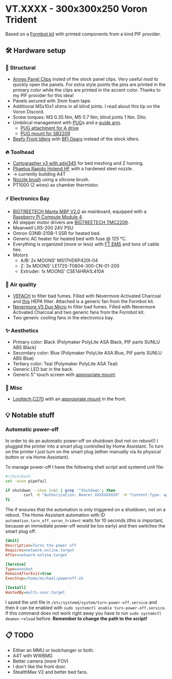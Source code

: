 # VT.XXXX - 300x300x250 Voron Trident

Based on a [Formbot kit](https://www.formbot3d.com/products/voron-trident-r1-pro-corexy-3d-printer-kit-with-best-quality-parts?VariantsId=10505) with printed components from a kind PIF provider.

## 🛠️ Hardware setup

### 🔩 Structural

* [Annex Panel Clips](https://github.com/Annex-Engineering/Annex-Engineering_User_Mods/tree/main/Printers/All_Printers/annex_dev-Panel_2020_Clips_and_Hinges) insted of the stock panel clips. Very useful mod to quickly open the panels. For extra style points the pins are printed in the primary color while the clips are printed in the accent color. Thanks to my PIF provider for this idea!
* Panels secured with 3mm foam tape.
* Additional M5x10x1 shims in all blind joints. I read about this tip on the Voron Discord.
* Screw torques: M3 0.35 Nm, M5 0.7 Nm, blind joints 1 Nm. Dito.
* Umbilical management with [PUG](https://www.printables.com/model/378567-pug-parametric-umbilical-gland/files)s and a [guide arm](https://www.printables.com/model/978123-voron-bowden-ptfe-tube-guide-arm-and-canbus-cable).
    * [PUG attachment for A drive](https://www.printables.com/model/469241-voron-trident-pug-parametric-umbilical-gland-attac)
    * [PUG mount for SB2209](https://www.printables.com/model/825825-sb2209-sb2240-mount-for-pug-new-plug)
* [Beefy Front Idlers](https://github.com/clee/VoronBFI) with [BFI Gears](https://github.com/Diyshift/3D-Printer/tree/main/BFI%20Gears) instead of the stock idlers.

### 🔥 Toolhead

* [Cartographer v3 with adxl345](https://cartographer3d.com/products/cartographer-probe-v3-with-adxl345-standard) for bed meshing and Z homing.
* [Phaetus Rapido Hotend HF](https://www.phaetus.com/products/rapido-hotend) with a hardened steel nozzle.
* -> currently building A4T
* [Nozzle brush](https://www.printables.com/model/1200625-voron-trident-nozzle-brush-and-park) using a silicone brush.
* PT1000 (2 wires) as chamber thermistor.

### ⚡ Electronics Bay

* [BIGTREETECH Manta M8P V2.0](https://bttwiki.com/M8P-V2_0.html) as mainboard, equipped with a [Raspberry Pi Compute Module 4](https://www.raspberrypi.com/products/compute-module-4/?variant=raspberry-pi-cm4001000).
* All stepper motor drivers are [BIGTREETECH TMC2209](https://bttwiki.com/TMC2209.html).
* Meanwell LRS-200 24V PSU
* Omron G3NB-210B-1 SSR for heated bed.
* Generic AC heater for heated bed with fuse @ 125 °C.
* Everything is organized (more or less) with [FT EMS](https://www.printables.com/model/647107-ft-ems-trident-300-electronics-management-system) and tons of cable ties.
* Motors
    * A/B: 2x MOONS' MS17HD6P420I-04
    * Z: 3x MOONS' LE172S-T0804-300-CN-01-200
    * Extruder: 1x MOONS' CSE14HRA1L410A

### 💨 Air quality

* [VEFACH](https://mods.vorondesign.com/details/aLS5rOxzGybD4FhVzCKNQ) to filter bad fumes. Filled with Nevermore Activated Charcoal and [this](https://www.amazon.de/dp/B07HHQKJ4G) HEPA filter. Attached is a generic fan from the Formbot kit.
* [Nevermore V5 Duo Micro](https://github.com/nevermore3d/Nevermore_Micro) to filter bad fumes. Filled with Nevermore Activated Charcoal and two generic fans from the Formbot kit.
* Two generic cooling fans in the electronics bay.

### ✨ Aesthetics

* Primary color: Black (Polymaker PolyLite ASA Black, PIF parts SUNLU ABS Black)
* Secondary color: Blue (Polymaker PolyLite ASA Blue, PIF parts SUNLU ABS Blue)
* Tertiary color: Teal (Polymaker PolyLite ASA Teal)
* Generic LED bar in the back.
* Generic 5" touch screen with [appropriate mount](https://www.printables.com/model/926845-btt-hdmi5-v12-display-mount-voron).

### 🫘 Misc

* [Logitech C270](https://www.logitech.com/de-at/shop/p/c270-hd-webcam) with an [appropriate mount](https://mods.vorondesign.com/details/7KxcDXIBP1jjRc2ekU9w) in the front.

## 💡 Notable stuff

### Automatic power-off

In order to do an automatic power-off on shutdown (but not on reboot!) I plugged the printer into a smart plug controlled by Home Assistant. To turn on the printer I just turn on the smart plug (either manually via its physical button or via Home Assistant).

To manage power-off I have the following shell script and systemd unit file:

```sh
#!/bin/bash
set -euxo pipefail

if shutdown --show 2>&1 | grep '^Shutdown'; then
        curl -H "Authorization: Bearer XXXXXXXXXX" -H "Content-Type: application/json" -d '{"entity_id": "automation.turn_off_voron_trident"}' -m 1 http://homeassistant:8123/api/services/automation/trigger || true
fi
```

The if ensures that the automation is only triggered on a shutdown, not on a reboot. The Home Assistant automation with ID `automation.turn_off_voron_trident` waits for 10 seconds (this is important, because an immediate power-off would be too early) and then switches the smart plug off.

```ini
[Unit]
Description=Turns the power off
Requires=network-online.target
After=network-online.target

[Service]
Type=oneshot
RemainAfterExit=true
ExecStop=/home/michael/poweroff.sh

[Install]
WantedBy=multi-user.target
```

I saved the unit file in `/etc/systemd/system/turn-power-off.service` and then it can be enabled with `sudo systemctl enable turn-power-off.service`. If this command does not work right away you have to run `sudo systemctl deamon-reload` before. **Remember to change the path to the script!**

## 📋 TODO

* Either an MMU or toolchanger or both.
* A4T with WWBMG
* Better camera (more FOV)
* I don't like the front door.
* StealthMax V2 and better bed fans.
